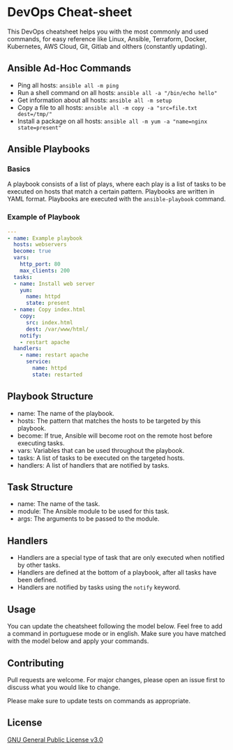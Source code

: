 # DevOps Cheat-sheet
This DevOps cheatsheet helps you with the most commonly and used commands, for easy reference like Linux, Ansible, Terraform, Docker, Kubernetes, AWS Cloud, Git, Gitlab and olthers (constantly updating).

## Ansible Ad-Hoc Commands
- Ping all hosts: `ansible all -m ping`
- Run a shell command on all hosts: `ansible all -a "/bin/echo hello"`
- Get information about all hosts: `ansible all -m setup`
- Copy a file to all hosts: `ansible all -m copy -a "src=file.txt dest=/tmp/"`
- Install a package on all hosts: `ansible all -m yum -a "name=nginx state=present"`

## Ansible Playbooks
### Basics
A playbook consists of a list of plays, where each play is a list of tasks to be executed on hosts that match a certain pattern.
Playbooks are written in YAML format. Playbooks are executed with the `ansible-playbook` command.

### Example of Playbook
```yml
---
- name: Example playbook
  hosts: webservers
  become: true
  vars:
    http_port: 80
    max_clients: 200
  tasks:
  - name: Install web server
    yum:
      name: httpd
      state: present
  - name: Copy index.html
    copy:
      src: index.html
      dest: /var/www/html/
    notify:
    - restart apache
  handlers:
    - name: restart apache
      service:
        name: httpd
        state: restarted
```

## Playbook Structure
- name: The name of the playbook.
- hosts: The pattern that matches the hosts to be targeted by this playbook.
- become: If true, Ansible will become root on the remote host before executing tasks.
- vars: Variables that can be used throughout the playbook.
- tasks: A list of tasks to be executed on the targeted hosts.
- handlers: A list of handlers that are notified by tasks.

## Task Structure
- name: The name of the task.
- module: The Ansible module to be used for this task.
- args: The arguments to be passed to the module.

## Handlers
- Handlers are a special type of task that are only executed when notified by other tasks.
- Handlers are defined at the bottom of a playbook, after all tasks have been defined.
- Handlers are notified by tasks using the `notify` keyword.

## Usage
You can update the cheatsheet following the model below. Feel free to add a command in portuguese mode or in english. Make sure you have matched with the model below and apply your commands.

## Contributing
Pull requests are welcome. For major changes, please open an issue first to discuss what you would like to change.

Please make sure to update tests on commands as appropriate.

## License
[GNU General Public License v3.0](https://github.com/amaurybsouza/devops-cheatsheet/blob/main/LICENSE)

